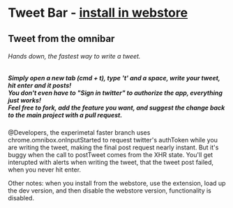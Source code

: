 # Tweet Bar - <a href="https://chrome.google.com/webstore/detail/tweet-bar/pmhffbojijocplkhhgpdfipnmpblohel">install in webstore</a>

## Tweet from the omnibar

<h6><em>Hands down, the fastest way to write a tweet.</em></h6>

<h5>
Simply open a new tab (cmd + t), type 't' and a space, write your tweet, hit enter and it posts!<br>
You don't even have to "Sign in twitter" to authorize the app, everything just works!<br>
Feel free to fork, add the feature you want, and suggest the change back to the main project with a pull request.<br>
</h5>

@Developers, the experimetal faster branch uses chrome.omnibox.onInputStarted to request twitter's authToken while you are writing the tweet, making the final post request nearly instant. But it's buggy when the call to postTweet comes from the XHR state. You'll get interupted with alerts when writing the tweet, that the tweet post failed, when you never hit enter.


Other notes: when you install from the webstore, use the extension, load up the dev version, and then disable the webstore version, functionality is disabled.